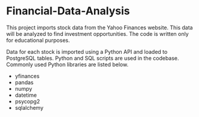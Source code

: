 # Financial-Data-Analysis
This project imports stock data from the Yahoo Finances website. This data will be analyzed to find investment opportunities. The code is written only for educational purposes. 

Data for each stock is imported using a Python API and loaded to PostgreSQL tables. Python and SQL scripts are used in the codebase. Commonly used Python libraries are listed below.

- yfinances
- pandas
- numpy
- datetime
- psycopg2
- sqlalchemy